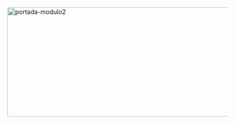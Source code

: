 <img width="1280" height="250" alt="portada-modulo2" src="https://github.com/user-attachments/assets/64c849b3-fe02-4f76-bef8-acd3a1a80a4a" />
